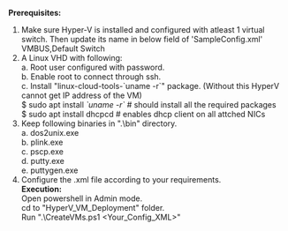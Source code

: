<b>Prerequisites: </b>
1. Make sure Hyper-V is installed and configured with atleast 1 virtual switch. Then update its name in below field of 'SampleConfig.xml'<br />
<nic>VMBUS,Default Switch</nic><br />
2. A Linux VHD with following:<br />
	a. Root user configured with password.<br />
	b. Enable root to connect through ssh.<br />
	c. Install "linux-cloud-tools-\`uname -r\`" package. (Without this HyperV cannot get IP address of the VM)<br />
		$ sudo apt install *\`uname -r\`*  # should install all the required packages<br />
		$ sudo apt install dhcpcd  # enables dhcp client on all attched NICs<br />
3. Keep following binaries in ".\bin" directory.<br />
	a. dos2unix.exe<br />
	b. plink.exe<br />
	c. pscp.exe<br />
	d. putty.exe<br />
	e. puttygen.exe<br />
4. Configure the  .xml file according to your requirements.<br />
<b>Execution: </b> <br />
Open powershell in Admin mode.<br />
cd to "HyperV_VM_Deployment" folder.<br />
Run ".\CreateVMs.ps1 <Your_Config_XML>"<br />
